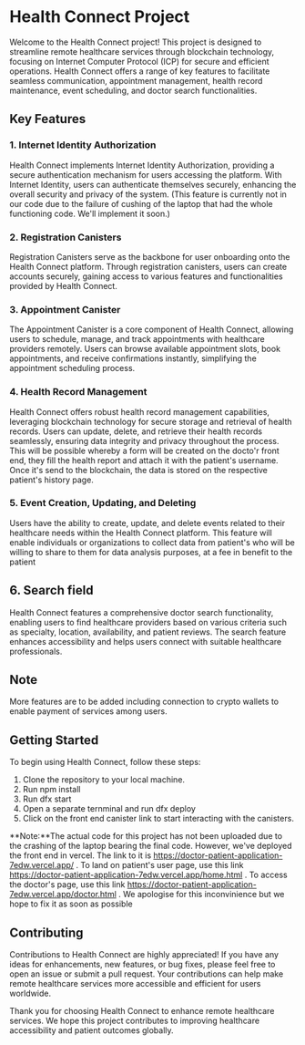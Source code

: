 # Health Connect Project

Welcome to the Health Connect project! This project is designed to streamline remote healthcare services through blockchain technology, focusing on Internet Computer Protocol (ICP) for secure and efficient operations. Health Connect offers a range of key features to facilitate seamless communication, appointment management, health record maintenance, event scheduling, and doctor search functionalities.

## Key Features

### 1. Internet Identity Authorization

Health Connect implements Internet Identity Authorization, providing a secure authentication mechanism for users accessing the platform. With Internet Identity, users can authenticate themselves securely, enhancing the overall security and privacy of the system. (This feature is currently not in our code due to the failure of cushing of the laptop that had the whole functioning code. We'll implement it soon.)

### 2. Registration Canisters

Registration Canisters serve as the backbone for user onboarding onto the Health Connect platform. Through registration canisters, users can create accounts securely, gaining access to various features and functionalities provided by Health Connect.

### 3. Appointment Canister

The Appointment Canister is a core component of Health Connect, allowing users to schedule, manage, and track appointments with healthcare providers remotely. Users can browse available appointment slots, book appointments, and receive confirmations instantly, simplifying the appointment scheduling process.

### 4. Health Record Management

Health Connect offers robust health record management capabilities, leveraging blockchain technology for secure storage and retrieval of health records. Users can update, delete, and retrieve their health records seamlessly, ensuring data integrity and privacy throughout the process.
This will be possible whereby a form will be created on the docto'r front end, they fill the health report and attach it with the patient's username. Once it's send to the blockchain, the data is stored on the respective patient's history page.

### 5. Event Creation, Updating, and Deleting

Users have the ability to create, update, and delete events related to their healthcare needs within the Health Connect platform. This feature will enable individuals or organizations to collect data from patient's who will be willing to share to them for data analysis purposes, at a fee in benefit to the patient

## 6. Search field

Health Connect features a comprehensive doctor search functionality, enabling users to find healthcare providers based on various criteria such as specialty, location, availability, and patient reviews. The search feature enhances accessibility and helps users connect with suitable healthcare professionals.

## Note

More features are to be added including connection to crypto wallets to enable payment of services among users.

## Getting Started

To begin using Health Connect, follow these steps:

1. Clone the repository to your local machine.
2. Run npm install
3. Run dfx start
4. Open a separate ternminal and run dfx deploy
5. Click on the front end canister link to start interacting with the canisters.

**Note:**The actual code for this project has not been uploaded due to the crashing of the laptop bearing the final code. However, we've deployed the front end in vercel. The link to it is https://doctor-patient-application-7edw.vercel.app/ . 
To land on patient's user page, use this link https://doctor-patient-application-7edw.vercel.app/home.html .
To access the doctor's page, use this link https://doctor-patient-application-7edw.vercel.app/doctor.html .
We apologise for this inconvinience but we hope to fix it as soon as possible

## Contributing

Contributions to Health Connect are highly appreciated! If you have any ideas for enhancements, new features, or bug fixes, please feel free to open an issue or submit a pull request. Your contributions can help make remote healthcare services more accessible and efficient for users worldwide.


Thank you for choosing Health Connect to enhance remote healthcare services. We hope this project contributes to improving healthcare accessibility and patient outcomes globally.
